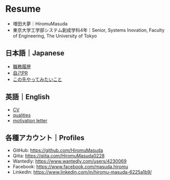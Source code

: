 # Resume

- 増田大夢｜HiromuMasuda
- 東京大学工学部システム創成学科4年｜Senior, Systems Inovation, Faculty of Engineering, The University of Tokyo

## 日本語｜Japanese
- [職務履歴](documents/ja/cv.md)
- [自己PR](documents/ja/qualities.md)
- [この先やってみたいこと](documents/ja/motivation_letter.md)

## 英語｜English
- [CV](documents/en/cv.md)
- [qualities](documents/en/qualities.md)
- [motivation letter](documents/en/motivation_letter.md)

## 各種アカウント｜Profiles
- GitHub: https://github.com/HiromuMasuda
- Qiita: https://qiita.com/HiromuMasuda0228
- Wantedly: https://www.wantedly.com/users/4230069
- Facebook: https://www.facebook.com/masuda.hiromu
- LinkedIn: https://www.linkedin.com/in/hiromu-masuda-6225a1b9/

